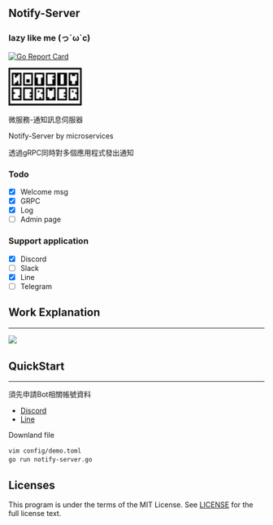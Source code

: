 ## Notify-Server
### lazy like me (っ´ω`c)

[![Go Report Card](https://goreportcard.com/badge/github.com/zorhayashi/notify-server)](https://goreportcard.com/report/github.com/zorhayashi/notify-server)

![Logo](/logo-m.png)

微服務-通知訊息伺服器

Notify-Server by microservices

透過gRPC同時對多個應用程式發出通知

### Todo
- [x] Welcome msg
- [x] GRPC
- [x] Log
- [ ] Admin page 

### Support application
- [x] Discord
- [ ] Slack
- [x] Line
- [ ] Telegram

Work Explanation
---
---
[![](https://mermaid.ink/img/eyJjb2RlIjoic2VxdWVuY2VEaWFncmFtXG5cdFNlcnZlci0-PitOb3RpZnlfU2VydmVyOiBQb3N0IE1zZ1xuXHROb3RpZnlfU2VydmVyLS0-PithcHAxX3NlcnZlcjogUG9zdCBFdmVudFxuXHRhcHAxX3NlcnZlci0tPj4rTm90aWZ5X1NlcnZlcjogUmVzcCBzdGF0dXNcbiAgICBOb3RpZnlfU2VydmVyLS0-PithcHAyX3NlcnZlcjogUG9zdCBFdmVudFxuXHRhcHAyX3NlcnZlci0tPj4rTm90aWZ5X1NlcnZlcjogUmVzcCBzdGF0dXNcblx0Tm90aWZ5X1NlcnZlci0tPj4rU2VydmVyOiByZXR1cm4gc3RhdHVzIiwibWVybWFpZCI6eyJ0aGVtZSI6ImZvcmVzdCJ9LCJ1cGRhdGVFZGl0b3IiOmZhbHNlfQ)](https://mermaid-js.github.io/mermaid-live-editor/#/edit/eyJjb2RlIjoic2VxdWVuY2VEaWFncmFtXG5cdFNlcnZlci0-PitOb3RpZnlfU2VydmVyOiBQb3N0IE1zZ1xuXHROb3RpZnlfU2VydmVyLS0-PithcHAxX3NlcnZlcjogUG9zdCBFdmVudFxuXHRhcHAxX3NlcnZlci0tPj4rTm90aWZ5X1NlcnZlcjogUmVzcCBzdGF0dXNcbiAgICBOb3RpZnlfU2VydmVyLS0-PithcHAyX3NlcnZlcjogUG9zdCBFdmVudFxuXHRhcHAyX3NlcnZlci0tPj4rTm90aWZ5X1NlcnZlcjogUmVzcCBzdGF0dXNcblx0Tm90aWZ5X1NlcnZlci0tPj4rU2VydmVyOiByZXR1cm4gc3RhdHVzIiwibWVybWFpZCI6eyJ0aGVtZSI6ImZvcmVzdCJ9LCJ1cGRhdGVFZGl0b3IiOmZhbHNlfQ)

QuickStart
---
---

 須先申請Bot相關帳號資料
- [Discord](https://discord.com/developers/docs/intro)
- [Line](https://account.line.biz/login?scope=line&redirectUri=https%3A%2F%2Fdevelopers.line.biz%2Fconsole%2F)

Downland file

```bash
vim config/demo.toml
go run notify-server.go
```

Licenses
---

This program is under the terms of the MIT License. See [LICENSE](/LICENSE) for the full license text.